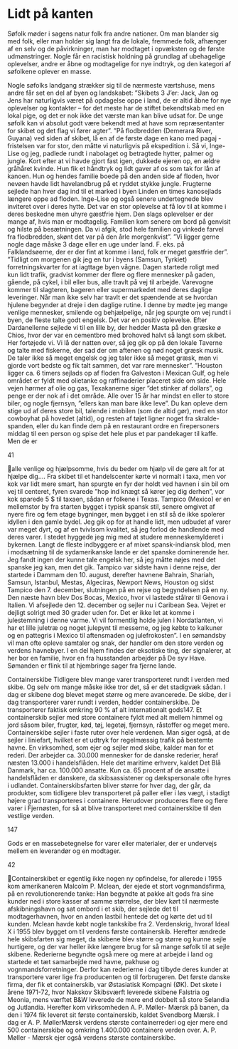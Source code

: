 # Lidt på kanten

Søfolk møder i sagens natur folk fra andre nationer. Om man blander sig med folk, eller man holder sig langt fra de
lokale, fremmede folk, afhænger af en selv og de påvirkninger, man har modtaget i opvæksten og de første
udmønstringer. Nogle får en racistisk holdning på grundlag af ubehagelige oplevelser, andre er åbne og modtagelige for
nye indtryk, og den kategori af søfolkene oplever en masse.

Nogle søfolks landgang strækker sig til de nærmeste
værtshuse, mens andre får set en del af byen og
landskabet: ”Skibets 3 J’er: Jack, Jan og Jens har
naturligvis været på opdagelse oppe i land, de er
altid åbne for nye oplevelser og kontakter – for det
meste har de stiftet bekendtskab med en lokal pige,
og det er nok ikke det værste man kan blive udsat for.
De unge søfolk kan vi absolut godt være bekendt med
at have som repræsentanter for skibet og det flag vi
fører agter”.
”På flodbredden (Demerara River, Guyana) ved
siden af skibet, lå en af de første dage en kano med
pagaj - fristelsen var for stor, den måtte vi naturligvis
på ekspedition i. Så vi, Inge-Lise og jeg, padlede
rundt i nabolaget og betragtede hytter, palmer og
jungle. Kort efter at vi havde gjort fast igen, dukkede ejeren op, en ældre gråhåret kvinde. Hun fik et håndtryk og lidt
gaver af os som tak for lån af kanoen. Hun og hendes familie boede på den anden side af floden, hvor nevøen havde lidt
havelandbrug på et ryddet stykke jungle. Frugterne sejlede han hver dag ind til et marked i byen Linden en times
kanosejlads længere oppe ad floden.
Inge-Lise og også senere undertegnede blev inviteret over i deres hytte. Det var en stor oplevelse at få lov til at komme i
deres beskedne men uhyre gæstfrie hjem. Den slags oplevelser er der mange af, hvis man er modtagelig. Familien kom
senere om bord på genvisit og hilste på besætningen. Da vi afgik, stod hele familien og vinkede farvel fra flodbredden,
skønt det var på den årle morgenkvist”.
”Vi ligger gerne nogle dage måske 3 dage eller en uge under land. F. eks. på Falklandsøerne, der er der fint at komme i
land, folk er meget gæstfrie der”.
”Tidligt om morgenen gik jeg en tur i byens (Samsun, Tyrkiet) forretningskvarter for at iagttage byen vågne. Dagen
startede roligt med kun lidt trafik, gradvist kommer der flere og flere mennesker på gaden, gående, på cykel, i bil eller
bus, alle travlt på vej til arbejde. Varevogne kommer til slagteren, bageren eller supermarkedet med deres daglige
leveringer. Når man ikke selv har travlt er det spændende at se hvordan hjulene begynder at dreje i den daglige rutine.
I denne by mødte jeg mange venlige mennesker, smilende og behjælpelige, når jeg spurgte om vej rundt i byen, de fleste
talte godt engelsk. Det var en positiv oplevelse.
Efter Dardanellerne sejlede vi til en lille by, der hedder Masta på den græske ø Chios, hvor der var en cementbro med
brohoved halvt så langt som skibet. Her fortøjede vi. Vi lå der natten over, så jeg gik op på den lokale Taverne og talte
med fiskerne, der sad der om aftenen og nød noget græsk musik. De taler ikke så meget engelsk og jeg taler ikke så
meget græsk, men vi gjorde vort bedste og fik talt sammen, det var rare mennesker”.
”Houston ligger ca. 6 timers sejlads op af floden fra Galveston i Mexican Gulf, og hele området er fyldt med olietanke
og raffinaderier placeret side om side. Hele vejen hørmer af olie og gas, Texakanerne siger ”det stinker af dollars”, og
penge er der nok af i det område. Alle over 15 år har mindst en eller to store biler, og nogle fjernsyn, ”ellers kan man
bare ikke leve”. Du kan opleve dem stige ud af deres store bil, talende i mobilen (som de altid gør), med en stor
cowboyhat på hovedet (altid), og resten af tøjet ligner noget fra skralde-spanden, eller du kan finde dem på en
restaurant ordre en firepersoners middag til een person og spise det hele plus et par pandekager til kaffe. Men de er

41

alle venlige og hjælpsomme, hvis du beder om hjælp vil de gøre alt for at hjælpe dig….
Fra skibet til et handelscenter kørte vi normalt i taxa, men vor kok var lidt mere smart, han spurgte en fyr der holdt ved
havnen i sin bil om vej til centeret, fyren svarede ”hop ind knægt så kører jeg dig derhen”, vor kok sparede 5 $ til
taxaen, sådan er folkene i Texas. Tampico (Mexico) er en mellemstor by fra starten bygget i typisk spansk stil, senere
omgivet af nyere fire og fem etage bygninger, men bygget i en stil så de ikke spolerer idyllen i den gamle bydel. Jeg gik
op for at handle lidt, men udbudet af varer var meget dyrt, og af en tvivlsom kvalitet, så jeg forlod de handlende med
deres varer. I stedet hyggede jeg mig med at studere menneskemylderet i bykernen.
Langt de fleste indbyggere er af mixet spansk-indiansk blod, men i
modsætning til de sydamerikanske lande er det spanske dominerende
her. Jeg fandt ingen der kunne tale engelsk her, så jeg måtte nøjes med
det spanske jeg kan, men det gik. Tampico var sidste havn i denne rejse,
der startede i Dammam den 10. august, derefter havnene Bahrain,
Shariah, Samsun, Istanbul, Mestas, Algeciras, Newport News, Houston
og sidst Tampico den 7. december, slutningen på en rejse og
begyndelsen på en ny. Den næste havn blev Dos Bocas, Mexico, hvor vi
lastede stålrør til Genova i Italien. Vi afsejlede den 12. december og
sejler nu i Caribean Sea. Vejret er dejligt solrigt med 30 grader uden
for. Det er ikke let at komme i julestemning i denne varme. Vi vil
formentlig holde julen i Nordatlanten, vi har et lille juletræ og noget
julepynt til messerne, og jeg købte to kalkuner og en pattegris i Mexico
til aftensmaden og julefrokosten”.
I en sømandsby vil man ofte opleve samtaler og snak, der handler om
den store verden og verdens havnebyer. I en del hjem findes der
eksotiske ting, der signalerer, at her bor en familie, hvor en fra
husstanden arbejder på De syv Have. Sømanden er flink til at
hjembringe sager fra fjerne lande.

Containerskibe
Tidligere blev mange varer transporteret rundt i verden med skibe. Og
selv om mange måske ikke tror det, så er det stadigvæk sådan. I dag er
skibene dog blevet meget større og mere avancerede. De skibe, der i dag
transporterer varer rundt i verden, hedder containerskibe. De
transporterer faktisk omkring 90 % af alt internationalt gods147.
Et containerskib sejler med store containere fyldt med alt mellem
himmel og jord såsom biler, frugter, kød, tøj, legetøj, fjernsyn, råstoffer
og meget mere. Containerskibe sejler i faste ruter over hele verdenen.
Man siger også, at de sejler i liniefart, hvilket er et udtryk for
regelmæssig trafik på bestemte havne. En virksomhed, som ejer og
sejler med skibe, kalder man for et rederi.
Der arbejder ca. 30.000 mennesker for de danske rederier, heraf næsten 13.000 i handelsflåden. Hele det maritime
erhverv, kaldet Det Blå Danmark, har ca. 100.000 ansatte. Kun ca. 65 procent af de ansatte i handelsflåden er danskere,
da skibsassistener og dækspersonale ofte hyres i udlandet.
Containerskibsfarten bliver større for hver dag, der går, da produkter, som tidligere blev transporteret på paller eller i løs
vægt, i stadigt højere grad transporteres i containere. Herudover produceres flere og flere varer i Fjernøsten, for så at
blive transporteret med containerskibe til den vestlige verden.

147

Gods er en massebetegnelse for varer eller materialer, der er undervejs mellem en leverandør og en modtager.

42

Containerskibet er egentlig ikke nogen ny opfindelse, for allerede i 1955
kom amerikaneren Malcolm P. Mclean, der ejede et stort
vognmandsfirma, på en revolutionerende tanke: Han begyndte at pakke
alt gods fra sine kunder ned i store kasser af samme størrelse, der blev
kørt til nærmeste afskibningshavn og sat ombord i et skib, der sejlede
det til modtagerhavnen, hvor en anden lastbil hentede det og kørte det
ud til kunden. Mclean havde købt nogle tankskibe fra 2. Verdenskrig,
hvoraf Ideal X i 1955 blev bygget om til verdens første containerskib.
Herefter ændrede hele skibsfarten sig meget, da skibene blev større og
større og kunne sejle hurtigere, og der var heller ikke længere brug for
så mange søfolk til at sejle skibene. Rederierne begyndte også mere og
mere at arbejde i land og startede et tæt samarbejde med havne, pakhuse og vognmandsforretninger. Derfor kan
rederierne i dag tilbyde deres kunder at transportere varer lige fra producenten og til forbrugeren.
Det første danske firma, der fik et containerskib, var Østasiatisk
Kompagni (ØK). Det skete i årene 1971-72, hvor Nakskov Skibsværft
leverede skibene Falstria og Meonia, mens værftet B&W leverede de
mere end dobbelt så store Selandia og Jutlandia. Herefter kom
virksomheden A. P. Møller- Mærsk på banen, da den i 1974 fik leveret
sit første containerskib, kaldet Svendborg Mærsk. I dag er A. P. MøllerMærsk verdens største containerrederi og ejer mere end 500
containerskibe og omkring 1.400.000 containere verden over. A. P.
Møller - Mærsk ejer også verdens største containerskibe.

